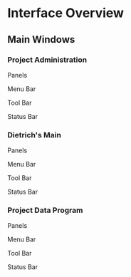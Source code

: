 # Interface Overview

## Main Windows

### Project Administration

Panels

Menu Bar

Tool Bar

Status Bar

### Dietrich's Main

Panels

Menu Bar

Tool Bar

Status Bar

### Project Data Program

Panels

Menu Bar

Tool Bar

Status Bar



